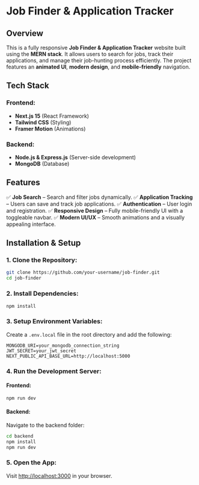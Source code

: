# Job Finder & Application Tracker

## Overview
This is a fully responsive **Job Finder & Application Tracker** website built using the **MERN stack**. It allows users to search for jobs, track their applications, and manage their job-hunting process efficiently. The project features an **animated UI**, **modern design**, and **mobile-friendly** navigation.

## Tech Stack
### Frontend:
- **Next.js 15** (React Framework)
- **Tailwind CSS** (Styling)
- **Framer Motion** (Animations)

### Backend:
- **Node.js & Express.js** (Server-side development)
- **MongoDB** (Database)

## Features
✅ **Job Search** – Search and filter jobs dynamically.
✅ **Application Tracking** – Users can save and track job applications.
✅ **Authentication** – User login and registration.
✅ **Responsive Design** – Fully mobile-friendly UI with a toggleable navbar.
✅ **Modern UI/UX** – Smooth animations and a visually appealing interface.

## Installation & Setup

### 1. Clone the Repository:
```bash
git clone https://github.com/your-username/job-finder.git
cd job-finder
```

### 2. Install Dependencies:
```bash
npm install
```

### 3. Setup Environment Variables:
Create a `.env.local` file in the root directory and add the following:
```env
MONGODB_URI=your_mongodb_connection_string
JWT_SECRET=your_jwt_secret
NEXT_PUBLIC_API_BASE_URL=http://localhost:5000
```

### 4. Run the Development Server:
#### Frontend:
```bash
npm run dev
```
#### Backend:
Navigate to the backend folder:
```bash
cd backend
npm install
npm run dev
```

### 5. Open the App:
Visit [http://localhost:3000](http://localhost:3000) in your browser.


